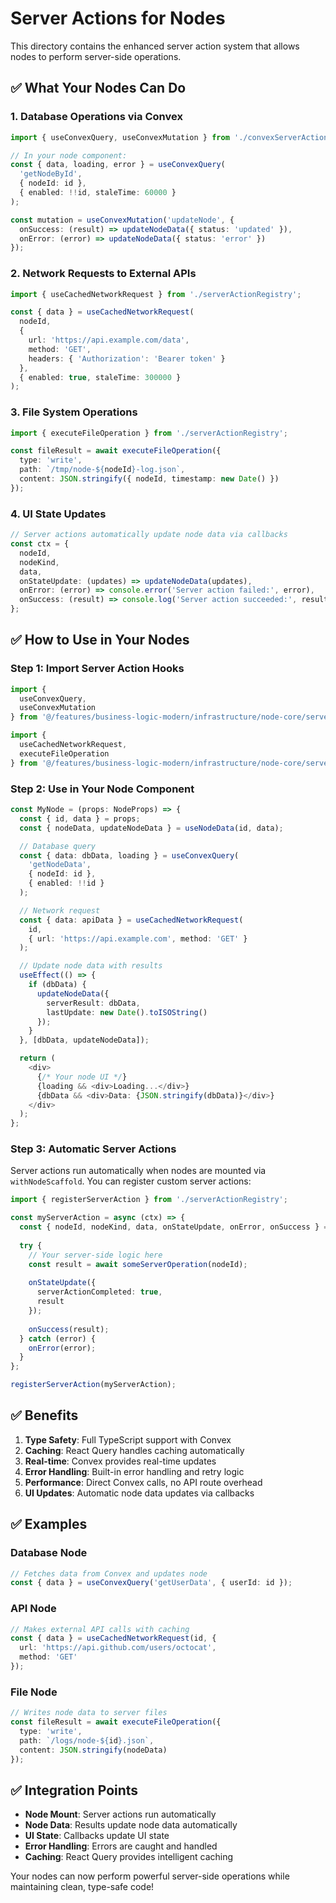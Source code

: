 # Server Actions for Nodes

This directory contains the enhanced server action system that allows nodes to perform server-side operations.

## ✅ **What Your Nodes Can Do**

### 1. **Database Operations via Convex**
```typescript
import { useConvexQuery, useConvexMutation } from './convexServerActions';

// In your node component:
const { data, loading, error } = useConvexQuery(
  'getNodeById', 
  { nodeId: id },
  { enabled: !!id, staleTime: 60000 }
);

const mutation = useConvexMutation('updateNode', {
  onSuccess: (result) => updateNodeData({ status: 'updated' }),
  onError: (error) => updateNodeData({ status: 'error' })
});
```

### 2. **Network Requests to External APIs**
```typescript
import { useCachedNetworkRequest } from './serverActionRegistry';

const { data } = useCachedNetworkRequest(
  nodeId,
  {
    url: 'https://api.example.com/data',
    method: 'GET',
    headers: { 'Authorization': 'Bearer token' }
  },
  { enabled: true, staleTime: 300000 }
);
```

### 3. **File System Operations**
```typescript
import { executeFileOperation } from './serverActionRegistry';

const fileResult = await executeFileOperation({
  type: 'write',
  path: `/tmp/node-${nodeId}-log.json`,
  content: JSON.stringify({ nodeId, timestamp: new Date() })
});
```

### 4. **UI State Updates**
```typescript
// Server actions automatically update node data via callbacks
const ctx = {
  nodeId,
  nodeKind,
  data,
  onStateUpdate: (updates) => updateNodeData(updates),
  onError: (error) => console.error('Server action failed:', error),
  onSuccess: (result) => console.log('Server action succeeded:', result)
};
```

## ✅ **How to Use in Your Nodes**

### **Step 1: Import Server Action Hooks**
```typescript
import { 
  useConvexQuery, 
  useConvexMutation 
} from '@/features/business-logic-modern/infrastructure/node-core/serverActions/convexServerActions';

import { 
  useCachedNetworkRequest,
  executeFileOperation 
} from '@/features/business-logic-modern/infrastructure/node-core/serverActions/serverActionRegistry';
```

### **Step 2: Use in Your Node Component**
```typescript
const MyNode = (props: NodeProps) => {
  const { id, data } = props;
  const { nodeData, updateNodeData } = useNodeData(id, data);

  // Database query
  const { data: dbData, loading } = useConvexQuery(
    'getNodeData',
    { nodeId: id },
    { enabled: !!id }
  );

  // Network request
  const { data: apiData } = useCachedNetworkRequest(
    id,
    { url: 'https://api.example.com', method: 'GET' }
  );

  // Update node data with results
  useEffect(() => {
    if (dbData) {
      updateNodeData({ 
        serverResult: dbData,
        lastUpdate: new Date().toISOString()
      });
    }
  }, [dbData, updateNodeData]);

  return (
    <div>
      {/* Your node UI */}
      {loading && <div>Loading...</div>}
      {dbData && <div>Data: {JSON.stringify(dbData)}</div>}
    </div>
  );
};
```

### **Step 3: Automatic Server Actions**
Server actions run automatically when nodes are mounted via `withNodeScaffold`. You can register custom server actions:

```typescript
import { registerServerAction } from './serverActionRegistry';

const myServerAction = async (ctx) => {
  const { nodeId, nodeKind, data, onStateUpdate, onError, onSuccess } = ctx;
  
  try {
    // Your server-side logic here
    const result = await someServerOperation(nodeId);
    
    onStateUpdate({ 
      serverActionCompleted: true,
      result 
    });
    
    onSuccess(result);
  } catch (error) {
    onError(error);
  }
};

registerServerAction(myServerAction);
```

## ✅ **Benefits**

1. **Type Safety**: Full TypeScript support with Convex
2. **Caching**: React Query handles caching automatically
3. **Real-time**: Convex provides real-time updates
4. **Error Handling**: Built-in error handling and retry logic
5. **Performance**: Direct Convex calls, no API route overhead
6. **UI Updates**: Automatic node data updates via callbacks

## ✅ **Examples**

### **Database Node**
```typescript
// Fetches data from Convex and updates node
const { data } = useConvexQuery('getUserData', { userId: id });
```

### **API Node**
```typescript
// Makes external API calls with caching
const { data } = useCachedNetworkRequest(id, {
  url: 'https://api.github.com/users/octocat',
  method: 'GET'
});
```

### **File Node**
```typescript
// Writes node data to server files
const fileResult = await executeFileOperation({
  type: 'write',
  path: `/logs/node-${id}.json`,
  content: JSON.stringify(nodeData)
});
```

## ✅ **Integration Points**

- **Node Mount**: Server actions run automatically
- **Node Data**: Results update node data automatically
- **UI State**: Callbacks update UI state
- **Error Handling**: Errors are caught and handled
- **Caching**: React Query provides intelligent caching

Your nodes can now perform powerful server-side operations while maintaining clean, type-safe code! 